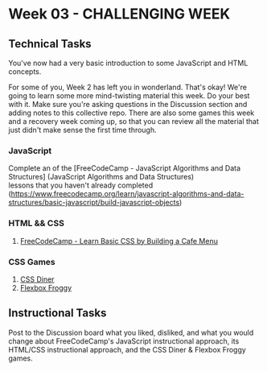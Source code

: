 # Week 03 - CHALLENGING WEEK

## Technical Tasks

You've now had a very basic introduction to some JavaScript and HTML concepts.

For some of you, Week 2 has left you in wonderland.  That's okay!  We're going to learn some more mind-twisting material this week.  Do your best with it.  Make sure you're asking questions in the Discussion section and adding notes to this collective repo.  There are also some games this week and a recovery week coming up, so that you can review all the material that just didn't make sense the first time through.


### JavaScript

Complete an of the [FreeCodeCamp - JavaScript Algorithms and Data Structures] (JavaScript Algorithms and Data Structures)  
lessons that you haven't already completed (<https://www.freecodecamp.org/learn/javascript-algorithms-and-data-structures/basic-javascript/build-javascript-objects>)


### HTML && CSS

1. [FreeCodeCamp - Learn Basic CSS by Building a Cafe Menu](https://www.freecodecamp.org/learn/2022/responsive-web-design/learn-basic-css-by-building-a-cafe-menu/step-1)

### CSS Games

1. [CSS Diner](http://flukeout.github.io/)
2. [Flexbox Froggy](https://flexboxfroggy.com/)


## Instructional Tasks

Post to the Discussion board what you liked, disliked, and what you would change about FreeCodeCamp's JavaScript instructional approach, its HTML/CSS instructional approach, and the CSS Diner & Flexbox Froggy games.

